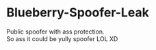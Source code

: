 # Blueberry-Spoofer-Leak
Public spoofer with ass protection. <br>
So ass it could be yully spoofer LOL XD
